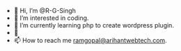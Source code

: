 - 👋 Hi, I’m @R-G-Singh
- 👀 I’m interested in coding.
- 🌱 I’m currently learning php to create wordpress plugin.
- 💞️ 
- 📫 How to reach me ramgopal@arihantwebtech.com.

<!---
R-G-Singh/R-G-Singh is a ✨ special ✨ repository because its `README.md` (this file) appears on your GitHub profile.
You can click the Preview link to take a look at your changes.
--->
